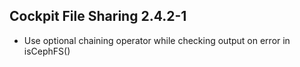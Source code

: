 ## Cockpit File Sharing 2.4.2-1

* Use optional chaining operator while checking output on error in isCephFS()